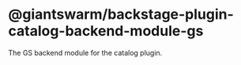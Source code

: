 # @giantswarm/backstage-plugin-catalog-backend-module-gs

The GS backend module for the catalog plugin.
